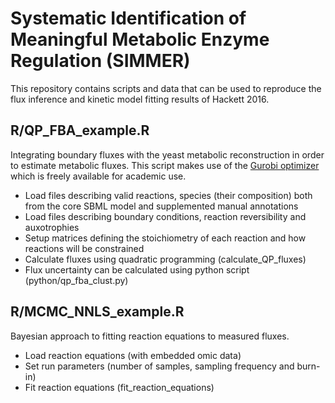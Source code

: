 # Systematic Identification of Meaningful Metabolic Enzyme Regulation (SIMMER)

This repository contains scripts and data that can be used to reproduce the flux inference and kinetic model fitting results of Hackett 2016.

## R/QP_FBA_example.R

Integrating boundary fluxes with the yeast metabolic reconstruction in order to estimate metabolic fluxes. This script makes use of the [Gurobi optimizer](http://www.gurobi.com/) which is freely available for academic use.

- Load files describing valid reactions, species (their composition) both from the core SBML model and supplemented manual annotations
- Load files describing boundary conditions, reaction reversibility and auxotrophies
- Setup matrices defining the stoichiometry of each reaction and how reactions will be constrained
- Calculate fluxes using quadratic programming (calculate_QP_fluxes)
- Flux uncertainty can be calculated using python script (python/qp_fba_clust.py)

## R/MCMC_NNLS_example.R

Bayesian approach to fitting reaction equations to measured fluxes.

- Load reaction equations (with embedded omic data)
- Set run parameters (number of samples, sampling frequency and burn-in)
- Fit reaction equations (fit_reaction_equations)
